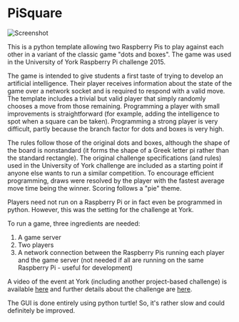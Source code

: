 # PiSquare

![Screenshot](https://cloud.githubusercontent.com/assets/12893373/11183989/ce2c6704-8c6c-11e5-9f45-f41aa49dd6aa.png)

This is a python template allowing two Raspberry Pis to play against each other in a variant of the classic game "dots and boxes". The game was used in the University of York Raspberry Pi challenge 2015.

The game is intended to give students a first taste of trying to develop an artificial intelligence. Their player receives information about the state of the game over a network socket and is required to respond with a valid move. The template includes a trivial but valid player that simply randomly chooses a move from those remaining. Programming a player with small improvements is straightforward (for example, adding the intelligence to spot when a square can be taken). Programming a strong player is very difficult, partly because the branch factor for dots and boxes is very high.

The rules follow those of the original dots and boxes, although the shape of the board is nonstandard (it forms the shape of a Greek letter pi rather than the standard rectangle). The original challenge specifications (and rules) used in the University of York challenge are included as a starting point if anyone else wants to run a similar competition. To encourage efficient programming, draws were resolved by the player with the fastest average move time being the winner. Scoring follows a "pie" theme.

Players need not run on a Raspberry Pi or in fact even be programmed in python. However, this was the setting for the challenge at York.

To run a game, three ingredients are needed:

1. A game server
2. Two players
3. A network connection between the Raspberry Pis running each player and the game server (not needed if all are running on the same Raspberry Pi - useful for development)

A video of the event at York (including another project-based challenge) is available [here](https://www.youtube.com/watch?v=CT_K9XD2YH0) and further details about the challenge are [here](https://www.cs.york.ac.uk/undergraduate/challenge/).

The GUI is done entirely using python turtle! So, it's rather slow and could definitely be improved.
